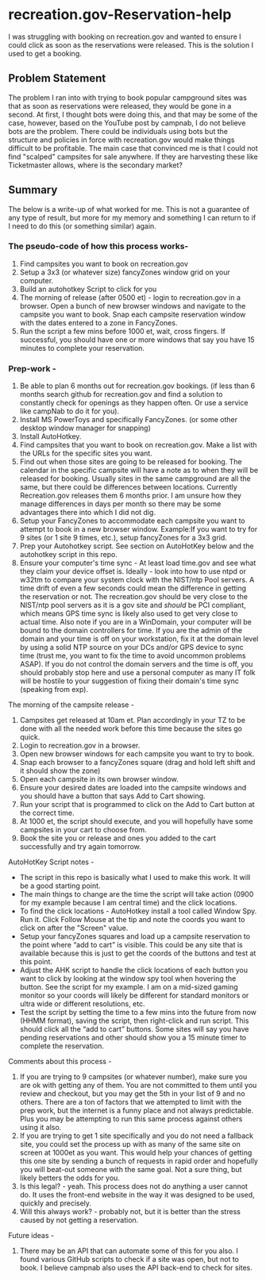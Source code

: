 # recreation.gov-Reservation-help
I was struggling with booking on recreation.gov and wanted to ensure I could click as soon as the reservations were released.  This is the solution I used to get a booking.

## Problem Statement

The problem I ran into with trying to book popular campground sites was that as soon as reservations were released, they would be gone in a second.  At first, I thought bots were doing this, and that may be some of the case, however, based on the YouTube post by campnab, I do not believe bots are the problem.  There could be individuals using bots but the structure and policies in force with recreation.gov would make things difficult to be profitable.  The main case that convinced me is that I could not find "scalped" campsites for sale anywhere.  If they are harvesting these like Ticketmaster allows, where is the secondary market?  

## Summary
The below is a write-up of what worked for me.  This is not a guarantee of any type of result, but more for my memory and something I can return to if I need to do this (or something similar) again.  


### The pseudo-code of how this process works- 
  1. Find campsites you want to book on recreation.gov
  2. Setup a 3x3 (or whatever size) fancyZones window grid on your computer.
  3. Build an autohotkey Script to click for you
  4. The morning of release (after 0500 et) - login to recreation.gov in a browser.  Open a bunch of new browser windows and navigate to the campsite you want to book.  Snap each campsite reservation window with the dates entered to a zone in FancyZones.
  5. Run the script a few mins before 1000 et, wait, cross fingers.  If successful, you should have one or more windows that say you have 15 minutes to complete your reservation.


### Prep-work - 
1. Be able to plan 6 months out for recreation.gov bookings.  (if less than 6 months search github for recreation.gov and find a solution to constantly check for openings as they happen often.  Or use a service like campNab to do it for you).
2. Install MS PowerToys and specifically FancyZones.  (or some other desktop window manager for snapping)
3. Install AutoHotkey.
4. Find campsites that you want to book on recreation.gov.  Make a list with the URLs for the specific sites you want.
5. Find out when those sites are going to be released for booking. The calendar in the specific campsite will have a note as to when they will be released for booking.  Usually sites in the same campground are all the same, but there could be differences between locations.  Currently Recreation.gov releases them 6 months prior.  I am unsure how they manage differences in days per month so there may be some advantages there into which I did not dig.
6. Setup your FancyZones to accommodate each campsite you want to attempt to book in a new browser window.  Example:If you want to try for 9 sites (or 1 site 9 times, etc.), setup fancyZones for a 3x3 grid.
7. Prep your Autohotkey script.  See section on AutoHotKey below and the autohotkey script in this repo.
8. Ensure your computer's time sync - At least load time.gov and see what they claim your device offset is.  Ideally - look into how to use ntpd or w32tm to compare your system clock with the NIST/ntp Pool servers.  A time drift of even a few seconds could mean the difference in getting the reservation or not.  The recreation.gov should be very close to the NIST/ntp pool servers as it is a gov site and *should* be PCI compliant, which means GPS time sync is likely also used to get very close to actual time.  Also note if you are in a WinDomain, your computer will be bound to the domain controllers for time.  If you are the admin of the domain and your time is off on your workstation, fix it at the domain level by using a solid NTP source on your DCs and/or GPS device to sync time (trust me, you want to fix the time to avoid uncommon problems ASAP).  If you do not control the domain servers and the time is off, you should probably stop here and use a personal computer as many IT folk will be hostile to your suggestion of fixing their domain's time sync (speaking from exp).


The morning of the campsite release - 
1. Campsites get released at 10am et.  Plan accordingly in your TZ to be done with all the needed work before this time because the sites go quick.
2. Login to recreation.gov in a browser.
3. Open new browser windows for each campsite you want to try to book.
4. Snap each browser to a fancyZones square (drag and hold left shift and it should show the zone)
5. Open each campsite in its own browser window.  
6. Ensure your desired dates are loaded into the campsite windows and you should have a button that says Add to Cart showing.
7. Run your script that is programmed to click on the Add to Cart button at the correct time.  
8. At 1000 et, the script should execute, and you will hopefully have some campsites in your cart to choose from.
9. Book the site you or release and ones you added to the cart successfully and try again tomorrow.


AutoHotKey Script notes - 
- The script in this repo is basically what I used to make this work.  It will be a good starting point.  
- The main things to change are the time the script will take action (0900 for my example because I am central time) and the click locations.
- To find the click locations - AutoHotkey install a tool called Window Spy.  Run it.  Click Follow Mouse at the tip and note the coords you want to click on after the "Screen" value.
- Setup your fancyZones squares and load up a campsite reservation to the point where “add to cart” is visible.  This could be any site that is available because this is just to get the coords of the buttons and test at this point.  
- Adjust the AHK script to handle the click locations of each button you want to click by looking at the window spy tool when hovering the button.  See the script for my example.  I am on a mid-sized gaming monitor so your coords will likely be different for standard monitors or ultra wide or different resolutions, etc.  
- Test the script by setting the time to a few mins into the future from now (HHMM format), saving the script, then right-click and run script.  This should click all the “add to cart” buttons.  Some sites will say you have pending reservations and other should show you a 15 minute timer to complete the reservation.  


Comments about this process - 
1. If you are trying to 9 campsites (or whatever number), make sure you are ok with getting any of them.  You are not committed to them until you review and checkout, but you may get the 5th in your list of 9 and no others.  There are a ton of factors that we attempted to limit with the prep work, but the internet is a funny place and not always predictable.  Plus you may be attempting to run this same process against others using it also.
2. If you are trying to get 1 site specifically and you do not need a fallback site, you could set the process up with as many of the same site on screen at 1000et as you want.  This would help your chances of getting this one site by sending a bunch of requests in rapid order and hopefully you will beat-out someone with the same goal.  Not a sure thing, but likely betters the odds for you.
3. Is this legal? - yeah.  This process does not do anything a user cannot do.  It uses the front-end website in the way it was designed to be used, quickly and precisely.
4. Will this always work?  - probably not, but it is better than the stress caused by not getting a reservation.




Future ideas -
1. There may be an API that can automate some of this for you also.  I found various GitHub scripts to check if a site was open, but not to book.  I believe campnab also uses the API back-end to check for sites.  
